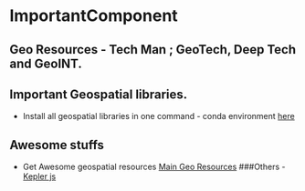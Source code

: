 # ImportantComponent
Geo Resources - Tech Man ; GeoTech, Deep Tech and GeoINT.
---

## Important Geospatial libraries.
- Install all geospatial libraries in one command - conda environment [here](https://ml.gishub.org/)
## Awesome stuffs 
- Get Awesome geospatial resources [Main Geo Resources](https://github.com/sacridini/Awesome-Geospatial)
###Others - [Kepler js](https://kepler.gl/)
